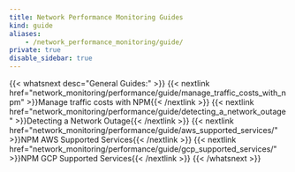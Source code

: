```yaml
---
title: Network Performance Monitoring Guides
kind: guide
aliases:
    - /network_performance_monitoring/guide/
private: true
disable_sidebar: true
---
```


{{< whatsnext desc="General Guides:" >}}
    {{< nextlink href="network_monitoring/performance/guide/manage_traffic_costs_with_npm" >}}Manage traffic costs with NPM{{< /nextlink >}}
    {{< nextlink href="network_monitoring/performance/guide/detecting_a_network_outage" >}}Detecting a Network Outage{{< /nextlink >}}
    {{< nextlink href="network_monitoring/performance/guide/aws_supported_services/" >}}NPM AWS Supported Services{{< /nextlink >}}
    {{< nextlink href="network_monitoring/performance/guide/gcp_supported_services/" >}}NPM GCP Supported Services{{< /nextlink >}}
{{< /whatsnext >}}
